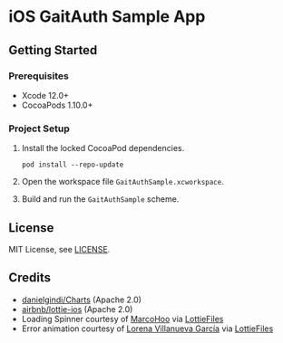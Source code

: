 # iOS GaitAuth Sample App

## Getting Started

### Prerequisites

* Xcode 12.0+
* CocoaPods 1.10.0+

### Project Setup

1. Install the locked CocoaPod dependencies.

    ```shell
    pod install --repo-update
    ```

2. Open the workspace file `GaitAuthSample.xcworkspace`.
3. Build and run the `GaitAuthSample` scheme.

## License

MIT License, see [LICENSE](./LICENSE).

## Credits

* [danielgindi/Charts](https://github.com/danielgindi/Charts) (Apache 2.0)
* [airbnb/lottie-ios](https://github.com/airbnb/lottie-ios) (Apache 2.0)
* Loading Spinner courtesy of [MarcoHoo](https://lottiefiles.com/MarcoHoo) via [LottieFiles](https://lottiefiles.com/29208-loading)
* Error animation courtesy of [Lorena Villanueva García](https://lottiefiles.com/lorenavillanueva) via [LottieFiles](https://lottiefiles.com/4386-connection-error)
